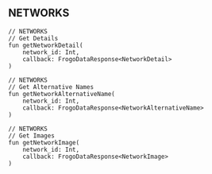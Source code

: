 ## NETWORKS

    // NETWORKS
    // Get Details
    fun getNetworkDetail(
        network_id: Int,
        callback: FrogoDataResponse<NetworkDetail>
    )

    // NETWORKS
    // Get Alternative Names
    fun getNetworkAlternativeName(
        network_id: Int,
        callback: FrogoDataResponse<NetworkAlternativeName>
    )

    // NETWORKS
    // Get Images
    fun getNetworkImage(
        network_id: Int,
        callback: FrogoDataResponse<NetworkImage>
    )


